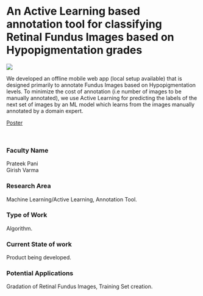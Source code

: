 # An Active Learning based annotation tool for classifying Retinal Fundus Images based on Hypopigmentation grades

![](https://i.imgur.com/zbuueoW.png)

We developed an offline mobile web app (local setup available) that is designed primarily to annotate Fundus Images based on Hypopigmentation levels. To minimize the cost of annotation (i.e number of images to be manually annotated), we use Active Learning for predicting the labels of the next set of images by an ML model which learns from the images manually annotated by a domain expert.

[Poster](10.%20An%20Active%20Learning%20based%20annotation%20tool%20for%20classifying%20Retinal%20Fundus%20Images%20based%20on%20Hypopigmentation%20grades.pdf)

<br>


### Faculty Name

Prateek Pani<br>
Girish Varma


### Research Area

Machine Learning/Active Learning, Annotation Tool.


### Type of Work

Algorithm.


### Current State of work

Product being developed.


### Potential Applications

Gradation of Retinal Fundus Images, Training Set creation.
